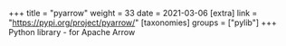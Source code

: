 +++
title = "pyarrow"
weight = 33
date = 2021-03-06
[extra]
link = "https://pypi.org/project/pyarrow/"
[taxonomies]
groups = ["pylib"]
+++
Python library - for Apache Arrow

